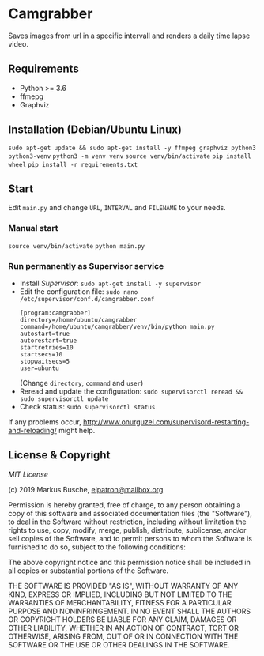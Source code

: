 # Camgrabber

Saves images from url in a specific intervall and renders a daily time lapse video.

## Requirements

- Python >= 3.6
- ffmepg
- Graphviz

## Installation (Debian/Ubuntu Linux)

`sudo apt-get update && sudo apt-get install -y ffmpeg graphviz python3 python3-venv`
`python3 -m venv venv`
`source venv/bin/activate`
`pip install wheel`
`pip install -r requirements.txt`

## Start

Edit `main.py` and change `URL`, `INTERVAL` and `FILENAME` to your needs.

### Manual start

`source venv/bin/activate`
`python main.py`

### Run permanently as Supervisor service

- Install _Supervisor_: `sudo apt-get install -y supervisor`
- Edit the configuration file:
    `sudo nano /etc/supervisor/conf.d/camgrabber.conf`
    ```
    [program:camgrabber]
    directory=/home/ubuntu/camgrabber
    command=/home/ubuntu/camgrabber/venv/bin/python main.py
    autostart=true
    autorestart=true
    startretries=10
    startsecs=10
    stopwaitsecs=5
    user=ubuntu
    ```
    (Change `directory`, `command` and `user`)
- Reread and update the configuration: `sudo supervisorctl reread && sudo supervisorctl update`
- Check status: `sudo supervisorctl status`

If any problems occur, http://www.onurguzel.com/supervisord-restarting-and-reloading/ might help.

## License & Copyright

*MIT License*

(c) 2019 Markus Busche, elpatron@mailbox.org

Permission is hereby granted, free of charge, to any person obtaining a copy of this software and associated documentation files (the "Software"), to deal in the Software without restriction, including without limitation the rights to use, copy, modify, merge, publish, distribute, sublicense, and/or sell copies of the Software, and to permit persons to whom the Software is furnished to do so, subject to the following conditions:

The above copyright notice and this permission notice shall be included in all copies or substantial portions of the Software.

THE SOFTWARE IS PROVIDED "AS IS", WITHOUT WARRANTY OF ANY KIND, EXPRESS OR IMPLIED, INCLUDING BUT NOT LIMITED TO THE WARRANTIES OF MERCHANTABILITY, FITNESS FOR A PARTICULAR PURPOSE AND NONINFRINGEMENT. IN NO EVENT SHALL THE AUTHORS OR COPYRIGHT HOLDERS BE LIABLE FOR ANY CLAIM, DAMAGES OR OTHER LIABILITY, WHETHER IN AN ACTION OF CONTRACT, TORT OR OTHERWISE, ARISING FROM, OUT OF OR IN CONNECTION WITH THE SOFTWARE OR THE USE OR OTHER DEALINGS IN THE SOFTWARE.
